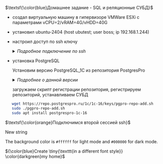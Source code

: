 $\textsf{\color{blue}Домашнее задание - SQL и реляционные СУБД}$

- создал виртуальную машину в гипервизоре VMWare ESXi 
c параметрами vCPU=2/vRAM=4G/vHDD=40G
- установил ubuntu-2404 (host ubutest; user boss; ip 192.168.1.244)
- настроил доступ по ssh ключу
  <details>
    <summary><i>Подробное подключение по ssh</i></summary>
    Воспользуемся под <b>Windows</b> терминалом <b>MobaXTerm</b> <br>
    Подключимся локальной сессией (псевдо Linux) и создадим ключи ssh    

        ssh-keygen -t ed25519

    Копируем ключи на виртуальную машину      

        ssh-copy-id -i id_ed25519.pub boss@192.168.1.244

    Принастройке новых подключений используем закрытый ключ (файл id_ed25519)
    
  </details>
- установка PostgreSQL 
  
    Установим версию PostgreSQL_1C из репозитория PostgresPro
      <details><summary><i>Подробнее о данной версии</i></summary>
        Открытый репозиторий бесплатной версии PostgreSQL с расширениями для работы с 1C. <br>
        Есть скрипт - настраивающий репозиторий для разных Linux <br>
        Однотипная установка и настройка на разных Linux <br>
        Возможность простого локального зеркала по версиям и Linux <br>
        При установке работет скрипт аналог PGTune определяющий параметры сервера <br>
        и изменяющий конфигурацию по умолчанию для PostgreSQL 
      </details>
   
   загружаем скрипт регистрации репозитория, регистрируем репозиторий, устанавливаем СУБД

```bash
   wget https://repo.postgrespro.ru/1c/1c-16/keys/pgpro-repo-add.sh
   sudo ./pgpro-repo-add.sh 
   sudo apt install postgrespro-1c-16
```



$\textsf{\color{orange}Подключимся второй сессией ssh}$


New string

The background color is `#ffffff` for light mode and `#000000` for dark mode.


${\color{blue}Create \tiny{\texttt{in a different 
font style}} \color{darkgreen}my home}$ <br>
